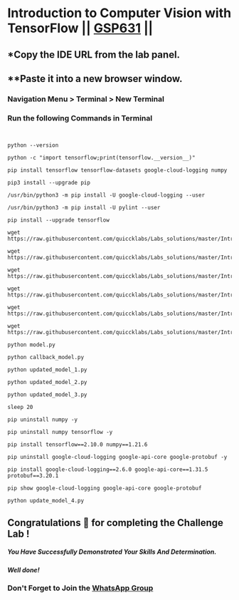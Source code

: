 # Introduction to Computer Vision with TensorFlow || [GSP631](https://www.cloudskillsboost.google/course_templates/646/labs/476324) ||

## *Copy the IDE URL from the lab panel.

## **Paste it into a new browser window.

### Navigation Menu > Terminal > New Terminal

### Run the following Commands in Terminal

```


python --version

python -c "import tensorflow;print(tensorflow.__version__)"

pip install tensorflow tensorflow-datasets google-cloud-logging numpy

pip3 install --upgrade pip

/usr/bin/python3 -m pip install -U google-cloud-logging --user

/usr/bin/python3 -m pip install -U pylint --user

pip install --upgrade tensorflow

wget  https://raw.githubusercontent.com/quiccklabs/Labs_solutions/master/Introduction%20to%20Computer%20Vision%20with%20TensorFlow%202024/model.py

wget https://raw.githubusercontent.com/quiccklabs/Labs_solutions/master/Introduction%20to%20Computer%20Vision%20with%20TensorFlow%202024/callback_model.py

wget https://raw.githubusercontent.com/quiccklabs/Labs_solutions/master/Introduction%20to%20Computer%20Vision%20with%20TensorFlow%202024/updated_model_1.py

wget https://raw.githubusercontent.com/quiccklabs/Labs_solutions/master/Introduction%20to%20Computer%20Vision%20with%20TensorFlow%202024/updated_model_2.py

wget https://raw.githubusercontent.com/quiccklabs/Labs_solutions/master/Introduction%20to%20Computer%20Vision%20with%20TensorFlow%202024/updated_model_3.py

wget https://raw.githubusercontent.com/quiccklabs/Labs_solutions/master/Introduction%20to%20Computer%20Vision%20with%20TensorFlow%202024/update_model_4.py

python model.py

python callback_model.py

python updated_model_1.py

python updated_model_2.py

python updated_model_3.py

sleep 20

pip uninstall numpy -y

pip uninstall numpy tensorflow -y

pip install tensorflow==2.10.0 numpy==1.21.6

pip uninstall google-cloud-logging google-api-core google-protobuf -y

pip install google-cloud-logging==2.6.0 google-api-core==1.31.5 protobuf==3.20.1

pip show google-cloud-logging google-api-core google-protobuf

python update_model_4.py
```

## Congratulations 🎉 for completing the Challenge Lab !

##### *You Have Successfully Demonstrated Your Skills And Determination.*

#### *Well done!*

### Don't Forget to Join the [WhatsApp Group](https://chat.whatsapp.com/Cxmw4DvCwEHCqU8qzTpv6r) 

